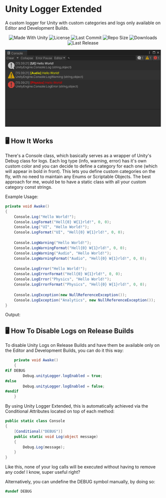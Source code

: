 # Unity Logger Extended
A custom logger for Unity with custom categories and logs only available on Editor and Development Builds.

<p align="center">
  <a>
    <img alt="Made With Unity" src="https://img.shields.io/badge/made%20with-Unity-57b9d3.svg?logo=Unity">
  </a>
  <a>
    <img alt="License" src="https://img.shields.io/github/license/JoanStinson/UnityLoggerExtended?logo=github">
  </a>
  <a>
    <img alt="Last Commit" src="https://img.shields.io/github/last-commit/JoanStinson/UnityLoggerExtended?logo=Mapbox&color=orange">
  </a>
  <a>
    <img alt="Repo Size" src="https://img.shields.io/github/repo-size/JoanStinson/UnityLoggerExtended?logo=VirtualBox">
  </a>
  <a>
    <img alt="Downloads" src="https://img.shields.io/github/downloads/JoanStinson/UnityLoggerExtended/total?color=brightgreen">
  </a>
  <a>
    <img alt="Last Release" src="https://img.shields.io/github/v/release/JoanStinson/UnityLoggerExtended?include_prereleases&logo=Dropbox&color=yellow">
  </a>
</p>

<p align="center">
  <img src="https://github.com/JoanStinson/UnityLoggerExtended/blob/main/preview.PNG">
</p>

## 🖥️ How It Works
There's a Console class, which basically serves as a wrapper of Unity's Debug class for logs. Each log type (info, warning, error) has it's own custom color and you can decide to define a category for each one (which will appear in bold in front). This lets you define custom categories on the fly, with no need to maintain any Enums or Scriptable Objects. The best approach for me, would be to have a static class with all your custom category const strings.

Example Usage:
```csharp
private void Awake()
{
    Console.Log("Hello World!");
    Console.LogFormat("Hell{0} W{1}rld!", 0, 0);
    Console.Log("UI", "Hello World!");
    Console.LogFormat("UI", "Hell{0} W{1}rld!", 0, 0);

    Console.LogWarning("Hello World!");
    Console.LogWarningFormat("Hell{0} W{1}rld!", 0, 0);
    Console.LogWarning("Audio", "Hello World!");
    Console.LogWarningFormat("Audio", "Hell{0} W{1}rld!", 0, 0);

    Console.LogError("Hello World!");
    Console.LogErrorFormat("Hell{0} W{1}rld!", 0, 0);
    Console.LogError("Physics", "Hello World!");
    Console.LogErrorFormat("Physics", "Hell{0} W{1}rld!", 0, 0);

    Console.LogException(new NullReferenceException());
    Console.LogException("Analytics", new NullReferenceException());
}
```
Output:

## 🖥️ How To Disable Logs on Release Builds
To disable Unity Logs on Release Builds and have them be available only on the Editor and Development Builds, you can do it this way:
```csharp
    private void Awake()
    {
#if DEBUG
        Debug.unityLogger.logEnabled = true;
#else
        Debug.unityLogger.logEnabled = false;
#endif
    }
```
By using Unity Logger Extended, this is automatically achieved via the Conditional Attributes located on top of each method:
```csharp
public static class Console
{
    [Conditional("DEBUG")]
    public static void Log(object message)
    {
        Debug.Log(message);
    }
}
```
Like this, none of your log calls will be executed without having to remove any code! I know, super useful right?

Alternatively, you can undefine the DEBUG symbol manually, by doing so:
```csharp
#undef DEBUG
```
